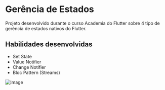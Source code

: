 # Gerência de Estados

Projeto desenvolvido durante o curso Academia do Flutter sobre 4 tipo de gerência de estados nativos do Flutter.

## Habilidades desenvolvidas

-  Set State
-  Value Notifier
-  Change Notifier
-  Bloc Pattern (Streams)



![image](https://user-images.githubusercontent.com/43793445/229512596-b922c3b5-0a73-4ff7-a3fc-6bcd6fc4c1d0.png)

